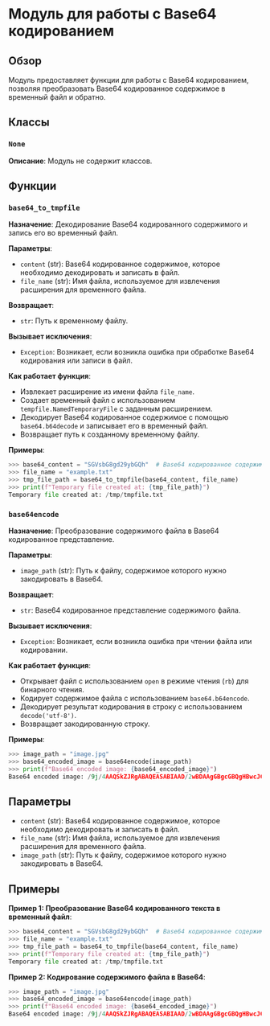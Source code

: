 # Модуль для работы с Base64 кодированием

## Обзор

Модуль предоставляет функции для работы с Base64 кодированием, позволяя преобразовать Base64 кодированное содержимое в временный файл и обратно.

## Классы

### `None`

**Описание**: Модуль не содержит классов.

## Функции

### `base64_to_tmpfile`

**Назначение**: Декодирование Base64 кодированного содержимого и запись его во временный файл.

**Параметры**:
- `content` (str): Base64 кодированное содержимое, которое необходимо декодировать и записать в файл.
- `file_name` (str): Имя файла, используемое для извлечения расширения для временного файла.

**Возвращает**:
- `str`: Путь к временному файлу.

**Вызывает исключения**:
- `Exception`: Возникает, если возникла ошибка при обработке Base64 кодирования или записи в файл.

**Как работает функция**:
- Извлекает расширение из имени файла `file_name`.
- Создает временный файл с использованием `tempfile.NamedTemporaryFile` с заданным расширением.
- Декодирует Base64 кодированное содержимое с помощью `base64.b64decode` и записывает его в временный файл.
- Возвращает путь к созданному временному файлу.

**Примеры**:

```python
>>> base64_content = "SGVsbG8gd29ybGQh"  # Base64 кодированное содержимое "Hello world!"
>>> file_name = "example.txt"
>>> tmp_file_path = base64_to_tmpfile(base64_content, file_name)
>>> print(f"Temporary file created at: {tmp_file_path}")
Temporary file created at: /tmp/tmpfile.txt
```

### `base64encode`

**Назначение**: Преобразование содержимого файла в Base64 кодированное представление.

**Параметры**:
- `image_path` (str): Путь к файлу, содержимое которого нужно закодировать в Base64.

**Возвращает**:
- `str`: Base64 кодированное представление содержимого файла.

**Вызывает исключения**:
- `Exception`: Возникает, если возникла ошибка при чтении файла или кодировании.

**Как работает функция**:
- Открывает файл с использованием `open` в режиме чтения (`rb`) для бинарного чтения.
- Кодирует содержимое файла с использованием `base64.b64encode`.
- Декодирует результат кодирования в строку с использованием `decode('utf-8')`.
- Возвращает закодированную строку.

**Примеры**:

```python
>>> image_path = "image.jpg"
>>> base64_encoded_image = base64encode(image_path)
>>> print(f"Base64 encoded image: {base64_encoded_image}")
Base64 encoded image: /9j/4AAQSkZJRgABAQEASABIAAD/2wBDAAgGBgcGBQgHBwcJCQgKDBQNDAsLDBkSEw8UHRofHh8g...
```

## Параметры

- `content` (str): Base64 кодированное содержимое, которое необходимо декодировать и записать в файл.
- `file_name` (str): Имя файла, используемое для извлечения расширения для временного файла.
- `image_path` (str): Путь к файлу, содержимое которого нужно закодировать в Base64.

## Примеры

**Пример 1: Преобразование Base64 кодированного текста в временный файл**:
```python
>>> base64_content = "SGVsbG8gd29ybGQh"  # Base64 кодированное содержимое "Hello world!"
>>> file_name = "example.txt"
>>> tmp_file_path = base64_to_tmpfile(base64_content, file_name)
>>> print(f"Temporary file created at: {tmp_file_path}")
Temporary file created at: /tmp/tmpfile.txt
```

**Пример 2: Кодирование содержимого файла в Base64**:
```python
>>> image_path = "image.jpg"
>>> base64_encoded_image = base64encode(image_path)
>>> print(f"Base64 encoded image: {base64_encoded_image}")
Base64 encoded image: /9j/4AAQSkZJRgABAQEASABIAAD/2wBDAAgGBgcGBQgHBwcJCQgKDBQNDAsLDBkSEw8UHRofHh8g...
```